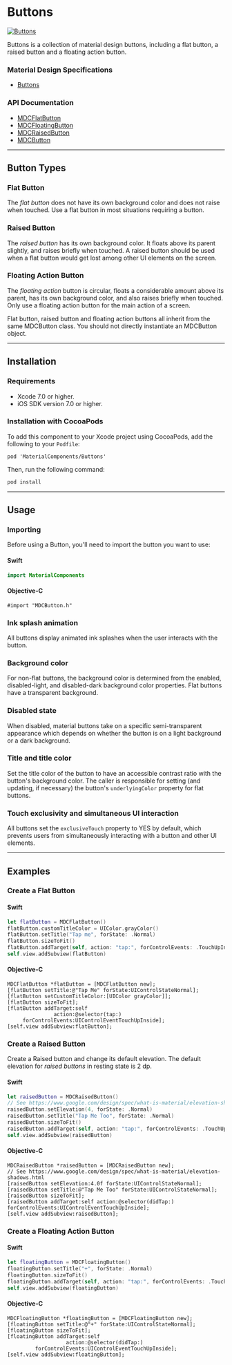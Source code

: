 # Buttons

<!--{% if site.link_to_site == "true" %}-->
[![Buttons](docs/assets/buttons.png)](docs/assets/buttons.mp4)
<!--{% else %}<div class="ios-animation right" markdown="1"><video src="docs/assets/buttons.mp4" autoplay loop></video></div>{% endif %}-->

Buttons is a collection of material design buttons, including a flat button, a raised button and a
floating action button.
<!--{: .intro }-->


### Material Design Specifications

<ul class="icon-list">
  <li class="icon-link"><a href="http://www.google.com/design/spec/components/buttons.html">Buttons</a></li>
</ul>

### API Documentation

<ul class="icon-list">
  <li class="icon-link"><a href="https://material-ext.appspot.com/mdc-ios-preview/components/Buttons/apidocs/Classes/MDCFlatButton.html">MDCFlatButton</a></li>
  <li class="icon-link"><a href="https://material-ext.appspot.com/mdc-ios-preview/components/Buttons/apidocs/Classes/MDCFloatingButton.html">MDCFloatingButton</a></li>
  <li class="icon-link"><a href="https://material-ext.appspot.com/mdc-ios-preview/components/Buttons/apidocs/Classes.html#/c:objc(cs)MDCRaisedButton">MDCRaisedButton</a></li>
  <li class="icon-link"><a href="https://material-ext.appspot.com/mdc-ios-preview/components/Buttons/apidocs/Classes/MDCButton.html">MDCButton</a></li>
</ul>


- - -

## Button Types

### Flat Button
The _flat button_ does not have its own background color and does not raise when touched. Use a flat
button in most situations requiring a button.

### Raised Button
The _raised button_ has its own background color. It floats above its parent slightly, and raises
briefly when touched. A raised button should be used when a flat button would get lost among other
UI elements on the screen.

### Floating Action Button
The _floating action_ button is circular, floats a considerable amount above its parent, has its own
background color, and also raises briefly when touched. Only use a floating action button for the
main action of a screen.

Flat button, raised button and floating action buttons all inherit from the same MDCButton class.
You should not directly instantiate an MDCButton object.

- - -



## Installation

### Requirements

- Xcode 7.0 or higher.
- iOS SDK version 7.0 or higher.

### Installation with CocoaPods

To add this component to your Xcode project using CocoaPods, add the following to your `Podfile`:

~~~
pod 'MaterialComponents/Buttons'
~~~

Then, run the following command:

~~~ bash
pod install
~~~

- - -



## Usage

### Importing

Before using a Button, you'll need to import the button you want to use:

<!--<div class="material-code-render" markdown="1">-->
#### Swift
~~~ swift
import MaterialComponents
~~~

#### Objective-C

~~~ objc
#import "MDCButton.h"
~~~
<!--</div>-->

### Ink splash animation
All buttons display animated ink splashes when the user interacts with the button.

### Background color
For non-flat buttons, the background color is determined from the enabled, disabled-light, and
disabled-dark background color properties. Flat buttons have a transparent background.

### Disabled state
When disabled, material buttons take on a specific semi-transparent appearance which depends on
whether the button is on a light background or a dark background.

### Title and title color
Set the title color of the button to have an accessible contrast ratio with the button's background
color. The caller is responsible for setting (and updating, if necessary) the button's
`underlyingColor` property for flat buttons.

### Touch exclusivity and simultaneous UI interaction
All buttons set the `exclusiveTouch` property to YES by default, which prevents users from
simultaneously interacting with a button and other UI elements.

- - -


## Examples

### Create a Flat Button

<!--<div class="material-code-render" markdown="1">-->
#### Swift
~~~ swift
let flatButton = MDCFlatButton()
flatButton.customTitleColor = UIColor.grayColor()
flatButton.setTitle("Tap me", forState: .Normal)
flatButton.sizeToFit()
flatButton.addTarget(self, action: "tap:", forControlEvents: .TouchUpInside)
self.view.addSubview(flatButton)
~~~

#### Objective-C

~~~ objc
MDCFlatButton *flatButton = [MDCFlatButton new];
[flatButton setTitle:@"Tap Me" forState:UIControlStateNormal];
[flatButton setCustomTitleColor:[UIColor grayColor]];
[flatButton sizeToFit];
[flatButton addTarget:self
               action:@selector(tap:)
     forControlEvents:UIControlEventTouchUpInside];
[self.view addSubview:flatButton];
~~~
<!--</div>-->



### Create a Raised Button

Create a Raised button and change its default elevation.
The default elevation for _raised buttons_ in resting state is 2 dp.

<!--<div class="material-code-render" markdown="1">-->
#### Swift
~~~ swift
let raisedButton = MDCRaisedButton()
// See https://www.google.com/design/spec/what-is-material/elevation-shadows.html
raisedButton.setElevation(4, forState: .Normal)
raisedButton.setTitle("Tap Me Too", forState: .Normal)
raisedButton.sizeToFit()
raisedButton.addTarget(self, action: "tap:", forControlEvents: .TouchUpInside)
self.view.addSubview(raisedButton)
~~~

#### Objective-C

~~~ objc
MDCRaisedButton *raisedButton = [MDCRaisedButton new];
// See https://www.google.com/design/spec/what-is-material/elevation-shadows.html
[raisedButton setElevation:4.0f forState:UIControlStateNormal];
[raisedButton setTitle:@"Tap Me Too" forState:UIControlStateNormal];
[raisedButton sizeToFit];
[raisedButton addTarget:self action:@selector(didTap:) forControlEvents:UIControlEventTouchUpInside];
[self.view addSubview:raisedButton];
~~~
<!--</div>-->



### Create a Floating Action Button

<!--<div class="material-code-render" markdown="1">-->
#### Swift

~~~ swift
let floatingButton = MDCFloatingButton()
floatingButton.setTitle("+", forState: .Normal)
floatingButton.sizeToFit()
floatingButton.addTarget(self, action: "tap:", forControlEvents: .TouchUpInside)
self.view.addSubview(floatingButton)
~~~

#### Objective-C

~~~ objc
MDCFloatingButton *floatingButton = [MDCFloatingButton new];
[floatingButton setTitle:@"+" forState:UIControlStateNormal];
[floatingButton sizeToFit];
[floatingButton addTarget:self
                   action:@selector(didTap:)
         forControlEvents:UIControlEventTouchUpInside];
[self.view addSubview:floatingButton];
~~~
<!--</div>-->
